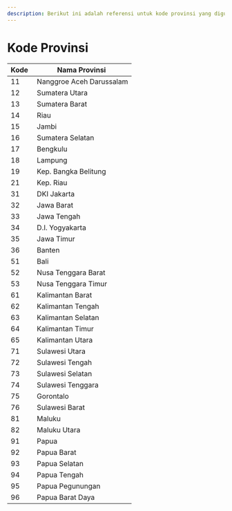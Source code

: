 ```yaml
---
description: Berikut ini adalah referensi untuk kode provinsi yang digunakan pada LS dan juga pada SSm Perizinan
---
```


# Kode Provinsi
| Kode | Nama Provinsi             |
| ---- | ------------------------- |
| 11   |  Nanggroe Aceh Darussalam |
| 12   |  Sumatera Utara           |
| 13   |  Sumatera Barat           |
| 14   |  Riau                     |
| 15   |  Jambi                    |
| 16   |  Sumatera Selatan         |
| 17   |  Bengkulu                 |
| 18   |  Lampung                  |
| 19   |  Kep. Bangka Belitung     |
| 21   |  Kep. Riau                |
| 31   |  DKI Jakarta              |
| 32   |  Jawa Barat               |
| 33   |  Jawa Tengah              |
| 34   |  D.I. Yogyakarta          |
| 35   |  Jawa Timur               |
| 36   |  Banten                   |
| 51   |  Bali                     |
| 52   |  Nusa Tenggara Barat      |
| 53   |  Nusa Tenggara Timur      |
| 61   |  Kalimantan Barat         |
| 62   |  Kalimantan Tengah        |
| 63   |  Kalimantan Selatan       |
| 64   |  Kalimantan Timur         |
| 65   |  Kalimantan Utara         |
| 71   |  Sulawesi Utara           |
| 72   |  Sulawesi Tengah          |
| 73   |  Sulawesi Selatan         |
| 74   |  Sulawesi Tenggara        |
| 75   |  Gorontalo                |
| 76   |  Sulawesi Barat           |
| 81   |  Maluku                   |
| 82   |  Maluku Utara             |
| 91   |  Papua                    |
| 92   |  Papua Barat              |
| 93   |  Papua Selatan            |
| 94   |  Papua Tengah             |
| 95   |  Papua Pegunungan         |
| 96   |  Papua Barat Daya         |